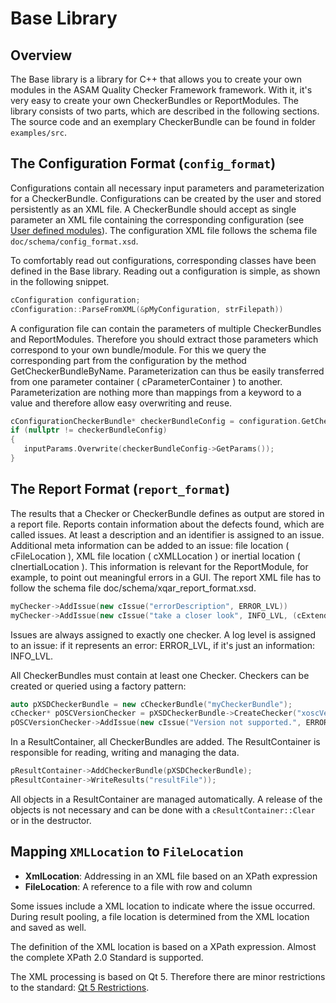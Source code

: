 <!---
Copyright 2023 CARIAD SE.
 
This Source Code Form is subject to the terms of the Mozilla
Public License, v. 2.0. If a copy of the MPL was not distributed
with this file, You can obtain one at https://mozilla.org/MPL/2.0/.
-->

# Base Library

## Overview

The Base library is a library for C++ that allows you to create your own
modules in the ASAM Quality Checker Framework framework. With it, it's very
easy to create your own CheckerBundles or ReportModules. The library consists
of two parts, which are described in the following sections. The source code
and an exemplary CheckerBundle can be found in folder `examples/src`.

## The Configuration Format (`config_format`)

Configurations contain all necessary input parameters and parameterization for
a CheckerBundle. Configurations can be created by the user and stored
persistently as an XML file. A CheckerBundle should accept as single parameter
an XML file containing the corresponding configuration (see [User defined
modules](writing_user_defined_modules.md)). The configuration XML file follows
the schema file `doc/schema/config_format.xsd`.

To comfortably read out configurations, corresponding classes have been defined
in the Base library. Reading out a configuration is simple, as shown in the
following snippet.

```c++
cConfiguration configuration;
cConfiguration::ParseFromXML(&pMyConfiguration, strFilepath))
```

A configuration file can contain the parameters of multiple CheckerBundles and
ReportModules. Therefore you should extract those parameters which correspond
to your own bundle/module. For this we query the corresponding part from the
configuration by the method GetCheckerBundleByName. Parameterization can thus
be easily transferred from one parameter container ( cParameterContainer ) to
another. Parameterization are nothing more than mappings from a keyword to a
value and therefore allow easy overwriting and reuse.

```c++
cConfigurationCheckerBundle* checkerBundleConfig = configuration.GetCheckerBundleByName("myChecker");
if (nullptr != checkerBundleConfig)
{
   inputParams.Overwrite(checkerBundleConfig->GetParams());
}
```

## The Report Format (`report_format`)

The results that a Checker or CheckerBundle defines as output are stored in a
report file. Reports contain information about the defects found, which are
called issues. At least a description and an identifier is assigned to an
issue. Additional meta information can be added to an issue: file location (
cFileLocation ), XML file location ( cXMLLocation ) or inertial location (
cInertialLocation ). This information is relevant for the ReportModule, for
example, to point out meaningful errors in a GUI. The report XML file has to
follow the schema file doc/schema/xqar_report_format.xsd.

```c++
myChecker->AddIssue(new cIssue("errorDescription", ERROR_LVL))
myChecker->AddIssue(new cIssue("take a closer look", INFO_LVL, (cExtendedInformation*) new cFileLocation(3, 0, "This is row 3, column 0.")));
```

Issues are always assigned to exactly one checker. A log level is assigned to
an issue: if it represents an error: ERROR_LVL, if it's just an information:
INFO_LVL.

All CheckerBundles must contain at least one Checker. Checkers can be created
or queried using a factory pattern:

```c++
auto pXSDCheckerBundle = new cCheckerBundle("myCheckerBundle");
cChecker* pOSCVersionChecker = pXSDCheckerBundle->CreateChecker("xoscVersionChecker", "Checks the validity of an xosc version.");
pOSCVersionChecker->AddIssue(new cIssue("Version not supported.", ERROR_LVL));
```

In a ResultContainer, all CheckerBundles are added. The ResultContainer is
responsible for reading, writing and managing the data.

```c++
pResultContainer->AddCheckerBundle(pXSDCheckerBundle);
pResultContainer->WriteResults("resultFile"));
```

All objects in a ResultContainer are managed automatically. A release of the
objects is not necessary and can be done with a ``cResultContainer::Clear`` or
in the destructor.

## Mapping `XMLLocation` to `FileLocation`

- **XmlLocation**: Addressing in an XML file based on an XPath expression
- **FileLocation**: A reference to a file with row and column

Some issues include a XML location to indicate where the issue occurred. During
result pooling, a file location is determined from the XML location and saved
as well.

The definition of the XML location is based on a XPath expression. Almost the
complete XPath 2.0 Standard is supported.

The XML processing is based on Qt 5. Therefore there are minor restrictions to
the standard: [Qt 5
Restrictions](https://doc.qt.io/qt-5/xmlprocessing.html#xpath-2-0).
